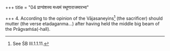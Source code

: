 +++
title = "04 प्राग्वंशस्य मध्यमं स्थूणाराजमारभ्य"

+++
4. According to the opinion of the Vājasaneyins[^1] (the sacrificer) should mutter (the verse etadaganma...) after having held the middle big beam of the Prāgvaṁśa(-hall).  


[^1]: See ŚB III.1.1.11.
